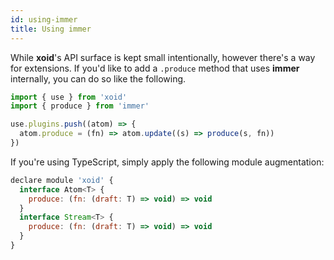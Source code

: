 ```yaml
---
id: using-immer
title: Using immer
---
```


While **xoid**'s API surface is kept small intentionally, however there's a way for extensions. 
If you'd like to add a `.produce` method that uses **immer** internally, you can do so like the following.

```js
import { use } from 'xoid'
import { produce } from 'immer'

use.plugins.push((atom) => {
  atom.produce = (fn) => atom.update((s) => produce(s, fn))
})
```

If you're using TypeScript, simply apply the following module augmentation:

```js
declare module 'xoid' {
  interface Atom<T> {
    produce: (fn: (draft: T) => void) => void
  }
  interface Stream<T> {
    produce: (fn: (draft: T) => void) => void
  }
}
```
